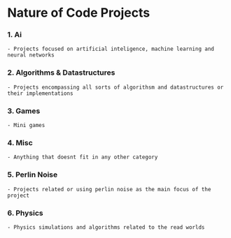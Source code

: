 # Nature of Code Projects

### 1. Ai
    - Projects focused on artificial inteligence, machine learning and neural networks
### 2. Algorithms & Datastructures
    - Projects encompassing all sorts of algorithsm and datastructures or their implementations
### 3. Games
    - Mini games
### 4. Misc
    - Anything that doesnt fit in any other category
### 5. Perlin Noise
    - Projects related or using perlin noise as the main focus of the project
### 6. Physics
    - Physics simulations and algorithms related to the read worlds
